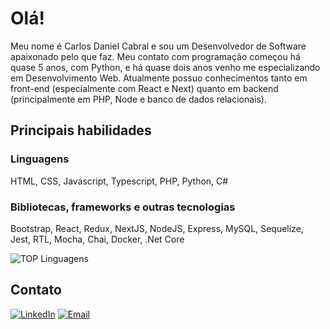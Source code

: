 # Olá!

  Meu nome é Carlos Daniel Cabral e sou um Desenvolvedor de Software apaixonado pelo que faz. Meu contato com programação começou há quase 5 anos, com Python, e há quase dois anos venho me especializando em Desenvolvimento Web. Atualmente possuo conhecimentos tanto em front-end (especialmente com React e Next) quanto em backend (principalmente em PHP, Node e banco de dados relacionais).


## Principais habilidades

### Linguagens

HTML, CSS, Javascript, Typescript, PHP, Python, C#

### Bibliotecas, frameworks e outras tecnologias

Bootstrap, React, Redux, NextJS, NodeJS, Express, MySQL, Sequelize, Jest, RTL, Mocha, Chai, Docker, .Net Core

![TOP Linguagens](https://github-readme-stats.vercel.app/api/top-langs/?username=carlosdanielcabral&hide=html,css&layout=compact)

## Contato

[<img alt="LinkedIn" src="https://img.shields.io/badge/LinkedIn-0077B5?style=for-the-badge&logo=linkedin&logoColor=white" />](https://www.linkedin.com/in/carlos-daniel-cabral/) [<img alt="Email" src="https://img.shields.io/badge/Gmail-D14836?style=for-the-badge&logo=gmail&logoColor=white" />](https://mailto:dev.carlosdaniel@gmail.com)
